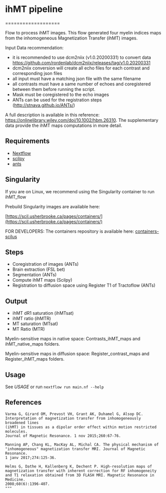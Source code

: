 # ihMT pipeline
===================

Flow to process ihMT images. This flow generated four myelin indices maps from the inhomogeneous Magnetization Transfer (ihMT) images. 

Input Data recommendation:
  - it is recommended to use dcm2niix (v1.0.20200331) to convert data
    https://github.com/rordenlab/dcm2niix/releases/tag/v1.0.20200331
  - dcm2niix conversion will create all echo files for each contrast and
    corresponding json files
  - all input must have a matching json file with the same filename
  - all contrasts must have a same number of echoes and coregistered
    between them before running the script.
  - Mask must be coregistered to the echo images
  - ANTs can be used for the registration steps (http://stnava.github.io/ANTs/)


A full description is available in this reference: https://onlinelibrary.wiley.com/doi/10.1002/hbm.26310. 
The supplementary data provide the ihMT maps computations in more detail. 



Requirements
------------

- [Nextflow](https://www.nextflow.io)
- [scilpy](https://github.com/scilus/scilpy)
- [ants](https://github.com/ANTsX/ANTs)



Singularity
-----------

If you are on Linux, we recommend using the Singularity container to run ihMT_flow

Prebuild Singularity images are available here:

[https://scil.usherbrooke.ca/pages/containers/](https://scil.usherbrooke.ca/pages/containers/)

FOR DEVELOPERS: The containers repository is available here:
[containers-scilus](https://github.com/scilus/containers-scilus)



Steps
-----

- Coregistration of images (ANTs)
- Brain extraction (FSL bet)
- Segmentation (ANTs)
- Compute ihMT maps (Scilpy)
- Registration to diffusion space using Register T1 of Tractoflow (ANTs)



Output
------

- ihMT dR1 saturation (ihMTsat)
- ihMT ratio (ihMTR)
- MT saturation (MTsat)
- MT Ratio (MTR)

Myelin-sensitive maps in native space: Contrasts_ihMT_maps and ihMT_native_maps folders.

Myelin-sensitive maps in diffusion space: Register_contrast_maps and Register_ihMT_maps folders.



Usage
-----

See *USAGE* or run `nextflow run main.nf --help`



References
----------

```
Varma G, Girard OM, Prevost VH, Grant AK, Duhamel G, Alsop DC.
Interpretation of magnetization transfer from inhomogeneously broadened lines
(ihMT) in tissues as a dipolar order effect within motion restricted molecules.
Journal of Magnetic Resonance. 1 nov 2015;260:67-76.

Manning AP, Chang KL, MacKay AL, Michal CA. The physical mechanism of
"inhomogeneous" magnetization transfer MRI. Journal of Magnetic Resonance.
1 janv 2017;274:125-36.

Helms G, Dathe H, Kallenberg K, Dechent P. High-resolution maps of
magnetization transfer with inherent correction for RF inhomogeneity
and T1 relaxation obtained from 3D FLASH MRI. Magnetic Resonance in Medicine.
2008;60(6):1396-407.
"""
```
